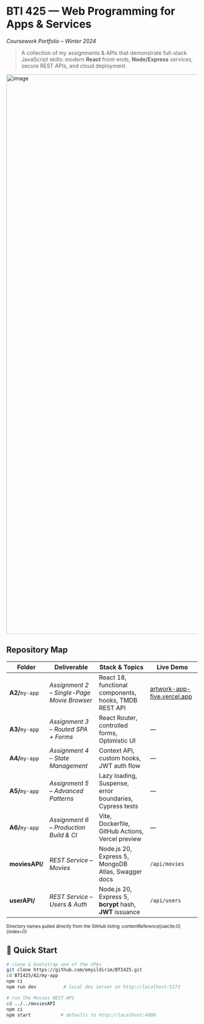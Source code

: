 
# BTI 425 — Web Programming for Apps & Services  
*Coursework Portfolio – Winter 2024*

> A collection of my assignments & APIs that demonstrate full-stack JavaScript skills: modern **React** front-ends, **Node/Express** services, secure REST APIs, and cloud deployment.
<img width="1470" alt="image" src="https://github.com/user-attachments/assets/5496424e-6701-4b3c-8d60-c00b2f2b0718" />


## Repository Map
| Folder | Deliverable | Stack & Topics | Live Demo |
|--------|-------------|----------------|-----------|
| **A2/**`my-app` | *Assignment 2 – Single-Page Movie Browser* | React 18, functional components, hooks, TMDB REST API | [artwork-app-five.vercel.app](https://artwork-app-five.vercel.app) |
| **A3/**`my-app` | *Assignment 3 – Routed SPA + Forms* | React Router, controlled forms, Optimistic UI | — |
| **A4/**`my-app` | *Assignment 4 – State Management* | Context API, custom hooks, JWT auth flow | — |
| **A5/**`my-app` | *Assignment 5 – Advanced Patterns* | Lazy loading, Suspense, error boundaries, Cypress tests | — |
| **A6/**`my-app` | *Assignment 6 – Production Build & CI* | Vite, Dockerfile, GitHub Actions, Vercel preview | — |
| **moviesAPI/** | *REST Service – Movies* | Node.js 20, Express 5, MongoDB Atlas, Swagger docs | `/api/movies` |
| **userAPI/** | *REST Service – Users & Auth* | Node.js 20, Express 5, **bcrypt** hash, **JWT** issuance | `/api/users` |

<sup>Directory names pulled directly from the GitHub listing :contentReference[oaicite:0]{index=0}</sup>


## 🚀 Quick Start

```bash
# clone & bootstrap one of the SPAs
git clone https://github.com/emyildirim/BTI425.git
cd BTI425/A2/my-app
npm ci
npm run dev          # local dev server on http://localhost:5173

# run the Movies REST API
cd ../../moviesAPI
npm ci
npm start           # defaults to http://localhost:4000
